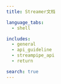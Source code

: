 ```yaml
---
title: Streamer文档

language_tabs:
  - shell

includes:
  - general
  - api_guideline
  - streampipe_api
  - return

search: true
---
```

